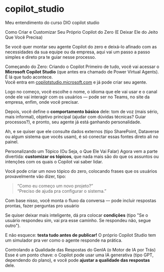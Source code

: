 # copilot_studio
Meu entendimento do curso DIO copilot studio


 Como Criar e Customizar Seu Próprio Copilot do Zero (E Deixar Ele do Jeito Que Você Precisa)

Se você quer montar seu agente Copilot do zero e deixá-lo afinado com as necessidades da sua equipe ou da empresa, aqui vai um passo a passo simples e direto pra te guiar nesse processo.

Começando do Zero: Criando o Copilot
Primeiro de tudo, você vai acessar o **Microsoft Copilot Studio** (que antes era chamado de Power Virtual Agents). É lá que tudo acontece.  
Você entra em [copilotstudio.microsoft.com](https://copilotstudio.microsoft.com) e já pode criar seu agente.

Logo no começo, você escolhe o nome, o idioma que ele vai usar e o canal onde ele vai interagir com os usuários — pode ser no Teams, no site da empresa, enfim, onde você precisar.

Depois, você define o **comportamento básico** dele: tom de voz (mais sério, mais informal), objetivo principal (ajudar com dúvidas técnicas? Guiar processos?), e pronto, seu agente já está ganhando personalidade.

Ah, e se quiser que ele consulte dados externos (tipo SharePoint, Dataverse ou algum sistema que vocês usam), é só conectar essas fontes direto ali no painel.



 Personalizando um Tópico (Ou Seja, o Que Ele Vai Falar)
Agora vem a parte divertida: **customizar os tópicos**, que nada mais são do que os assuntos ou intenções com os quais o Copilot vai saber lidar.

Você pode criar um novo tópico do zero, colocando frases que os usuários provavelmente vão dizer, tipo:  
> “Como eu começo um novo projeto?”  
> “Preciso de ajuda pra configurar o sistema.”

Com base nisso, você monta o fluxo da conversa — pode incluir respostas prontas, fazer perguntas pro usuário

Se quiser deixar mais inteligente, dá pra colocar **condições** (tipo "Se o usuário respondeu sim, vai pra esse caminho. Se respondeu não, segue outro").

E não esquece: **testa tudo antes de publicar!** O próprio Copilot Studio tem um simulador pra ver como o agente responde na prática.



 Controlando a Qualidade das Respostas do GenIA (o Motor de IA por Trás)
Esse é um ponto chave: o Copilot pode usar uma IA generativa (tipo GPT, dependendo do plano), e você pode **ajustar a qualidade das respostas** dele.








